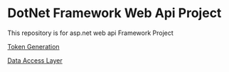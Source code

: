 # DotNet Framework Web Api Project 
This repository is for asp.net web api Framework Project

<p>
<a href="./startup.md">Token Generation </a>
</p>

<p>
<a href="./dal.md">Data Access Layer </a>
</p>



